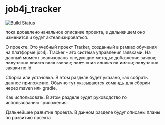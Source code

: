 # job4j_tracker

[![Build Status](https://travis-ci.com/phorne-21/job4j_tracker.svg?branch=master)](https://travis-ci.com/phorne-21/job4j_tracker)

пока добавлено начальное описание проекта, в дальнейшем оно изменится и будет актеализироваться.

О проекте.
Это учебный проект Tracker, созданный в рамках обучения на платформе job4j.
Tracker - это система управления заявками.
На данный момент реализованы следующие методы:
добавление заявок;
получение списка всех заявок;
получение списка по имени;
получение заявки по id.

[comment]: <> (В этом же разделе нужно добавить скриншоты основных экранов вашего приложения.)

[comment]: <> (Делается это так. Вы создаёте папку images в вашем репозитории. В него добавляете картинки.)

[comment]: <> (Далее в README.md с помощью тега image описываете местоположение картинок в тексте.)

[//]: # (![Image of Yaktocat]&#40;https://octodex.github.com/images/yaktocat.png&#41;)

Сборка или установка.
В этом разделе будет указано, как собрать данное приложение. Обычно тут указываются команды для сборки через maven или gradle.

[//]: # (https://github.com/peterarsentev/Spring-Security-Acl-MongoDB#configuration)

Как использовать.
В этом разделе будет руководство по использованию приложения.

Дальнейшее развитие проекта.
В данном разделе будут описаны планы по развитию проекта